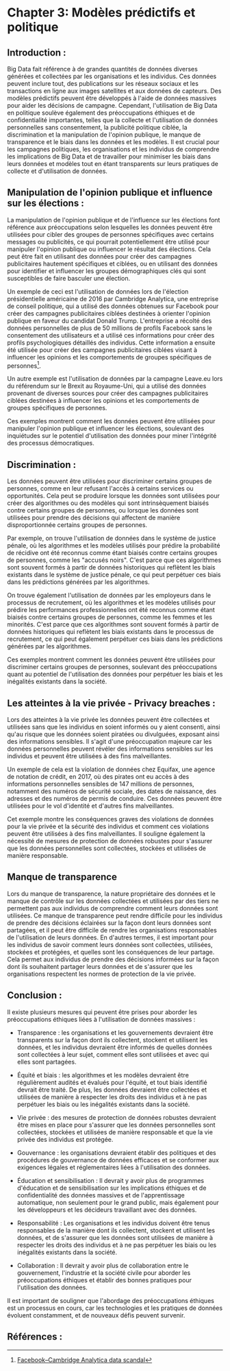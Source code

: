# Chapter 3: Modèles prédictifs et politique
## Introduction : 

Big Data fait référence à de grandes quantités de données diverses générées et collectées par les organisations et les individus. Ces données peuvent inclure tout, des publications sur les réseaux sociaux et les transactions en ligne aux images satellites et aux données de capteurs. Des modèles prédictifs peuvent être développés à l'aide de données massives pour aider les décisions de campagne. Cependant, l'utilisation de Big Data en politique soulève également des préoccupations éthiques et de confidentialité importantes, telles que la collecte et l'utilisation de données personnelles sans consentement, la publicité politique ciblée, la discrimination et la manipulation de l'opinion publique, le manque de transparence et le biais dans les données et les modèles. Il est crucial pour les campagnes politiques, les organisations et les individus de comprendre les implications de Big Data et de travailler pour minimiser les biais dans leurs données et modèles tout en étant transparents sur leurs pratiques de collecte et d'utilisation de données.

## Manipulation de l'opinion publique et influence sur les élections :

La manipulation de l'opinion publique et de l'influence sur les élections font référence aux préoccupations selon lesquelles les données peuvent être utilisées pour cibler des groupes de personnes spécifiques avec certains messages ou publicités, ce qui pourrait potentiellement être utilisé pour manipuler l'opinion publique ou influencer le résultat des élections. Cela peut être fait en utilisant des données pour créer des campagnes publicitaires hautement spécifiques et ciblées, ou en utilisant des données pour identifier et influencer les groupes démographiques clés qui sont susceptibles de faire basculer une élection.

Un exemple de ceci est l'utilisation de données lors de l'élection présidentielle américaine de 2016 par Cambridge Analytica, une entreprise de conseil politique, qui a utilisé des données obtenues sur Facebook pour créer des campagnes publicitaires ciblées destinées à orienter l'opinion publique en faveur du candidat Donald Trump. L'entreprise a récolté des données personnelles de plus de 50 millions de profils Facebook sans le consentement des utilisateurs et a utilisé ces informations pour créer des profils psychologiques détaillés des individus. Cette information a ensuite été utilisée pour créer des campagnes publicitaires ciblées visant à influencer les opinions et les comportements de groupes spécifiques de personnes[^1].

Un autre exemple est l'utilisation de données par la campagne Leave.eu lors du référendum sur le Brexit au Royaume-Uni, qui a utilisé des données provenant de diverses sources pour créer des campagnes publicitaires ciblées destinées à influencer les opinions et les comportements de groupes spécifiques de personnes.

Ces exemples montrent comment les données peuvent être utilisées pour manipuler l'opinion publique et influencer les élections, soulevant des inquiétudes sur le potentiel d'utilisation des données pour miner l'intégrité des processus démocratiques.

## Discrimination :

Les données peuvent être utilisées pour discriminer certains groupes de personnes, comme en leur refusant l'accès à certains services ou opportunités. Cela peut se produire lorsque les données sont utilisées pour créer des algorithmes ou des modèles qui sont intrinsèquement biaisés contre certains groupes de personnes, ou lorsque les données sont utilisées pour prendre des décisions qui affectent de manière disproportionnée certains groupes de personnes.

Par exemple, on trouve l'utilisation de données dans le système de justice pénale, où les algorithmes et les modèles utilisés pour prédire la probabilité de récidive ont été reconnus comme étant biaisés contre certains groupes de personnes, comme les "accusés noirs". C'est parce que ces algorithmes sont souvent formés à partir de données historiques qui reflètent les biais existants dans le système de justice pénale, ce qui peut perpétuer ces biais dans les prédictions générées par les algorithmes.

On trouve également l'utilisation de données par les employeurs dans le processus de recrutement, où les algorithmes et les modèles utilisés pour prédire les performances professionnelles ont été reconnus comme étant biaisés contre certains groupes de personnes, comme les femmes et les minorités. C'est parce que ces algorithmes sont souvent formés à partir de données historiques qui reflètent les biais existants dans le processus de recrutement, ce qui peut également perpétuer ces biais dans les prédictions générées par les algorithmes.

Ces exemples montrent comment les données peuvent être utilisées pour discriminer certains groupes de personnes, soulevant des préoccupations quant au potentiel de l'utilisation des données pour perpétuer les biais et les inégalités existants dans la société.

## Les atteintes à la vie privée - Privacy breaches :

Lors des atteintes à la vie privée les données peuvent être collectées et utilisées sans que les individus en soient informés ou y aient consenti, ainsi qu'au risque que les données soient piratées ou divulguées, exposant ainsi des informations sensibles. Il s'agit d'une préoccupation majeure car les données personnelles peuvent révéler des informations sensibles sur les individus et peuvent être utilisées à des fins malveillantes.

Un exemple de cela est la violation de données chez Equifax, une agence de notation de crédit, en 2017, où des pirates ont eu accès à des informations personnelles sensibles de 147 millions de personnes, notamment des numéros de sécurité sociale, des dates de naissance, des adresses et des numéros de permis de conduire. Ces données peuvent être utilisées pour le vol d'identité et d'autres fins malveillantes. 

Cet exemple montre les conséquences graves des violations de données pour la vie privée et la sécurité des individus et comment ces violations peuvent être utilisées à des fins malveillantes. Il souligne également la nécessité de mesures de protection de données robustes pour s'assurer que les données personnelles sont collectées, stockées et utilisées de manière responsable.

## Manque de transparence

Lors du manque de transparence, la nature propriétaire des données et le manque de contrôle sur les données collectées et utilisées par des tiers ne permettent pas aux individus de comprendre comment leurs données sont utilisées. Ce manque de transparence peut rendre difficile pour les individus de prendre des décisions éclairées sur la façon dont leurs données sont partagées, et il peut être difficile de rendre les organisations responsables de l'utilisation de leurs données. En d'autres termes, il est important pour les individus de savoir comment leurs données sont collectées, utilisées, stockées et protégées, et quelles sont les conséquences de leur partage. Cela permet aux individus de prendre des décisions informées sur la façon dont ils souhaitent partager leurs données et de s'assurer que les organisations respectent les normes de protection de la vie privée.

## Conclusion : 

Il existe plusieurs mesures qui peuvent être prises pour aborder les préoccupations éthiques liées à l'utilisation de données massives :

- Transparence : les organisations et les gouvernements devraient être transparents sur la façon dont ils collectent, stockent et utilisent les données, et les individus devraient être informés de quelles données sont collectées à leur sujet, comment elles sont utilisées et avec qui elles sont partagées.

- Équité et biais : les algorithmes et les modèles devraient être régulièrement audités et évalués pour l'équité, et tout biais identifié devrait être traité. De plus, les données devraient être collectées et utilisées de manière à respecter les droits des individus et à ne pas perpétuer les biais ou les inégalités existants dans la société.

- Vie privée : des mesures de protection de données robustes devraient être mises en place pour s'assurer que les données personnelles sont collectées, stockées et utilisées de manière responsable et que la vie privée des individus est protégée.

- Gouvernance : les organisations devraient établir des politiques et des procédures de gouvernance de données efficaces et se conformer aux exigences légales et réglementaires liées à l'utilisation des données.

- Éducation et sensibilisation : Il devrait y avoir plus de programmes d'éducation et de sensibilisation sur les implications éthiques et de confidentialité des données massives et de l'apprentissage automatique, non seulement pour le grand public, mais également pour les développeurs et les décideurs travaillant avec des données.

- Responsabilité : Les organisations et les individus doivent être tenus responsables de la manière dont ils collectent, stockent et utilisent les données, et de s'assurer que les données sont utilisées de manière à respecter les droits des individus et à ne pas perpétuer les biais ou les inégalités existants dans la société.

- Collaboration : Il devrait y avoir plus de collaboration entre le gouvernement, l'industrie et la société civile pour aborder les préoccupations éthiques et établir des bonnes pratiques pour l'utilisation des données.

Il est important de souligner que l'abordage des préoccupations éthiques est un processus en cours, car les technologies et les pratiques de données évoluent constamment, et de nouveaux défis peuvent survenir. 


## Références : 

[^1]: [Facebook–Cambridge Analytica data scandal](https://en.wikipedia.org/wiki/Facebook%E2%80%93Cambridge_Analytica_data_scandal#:~:text=In%20the%202010s%2C%20personal%20data,be%20used%20for%20political%20advertising.)